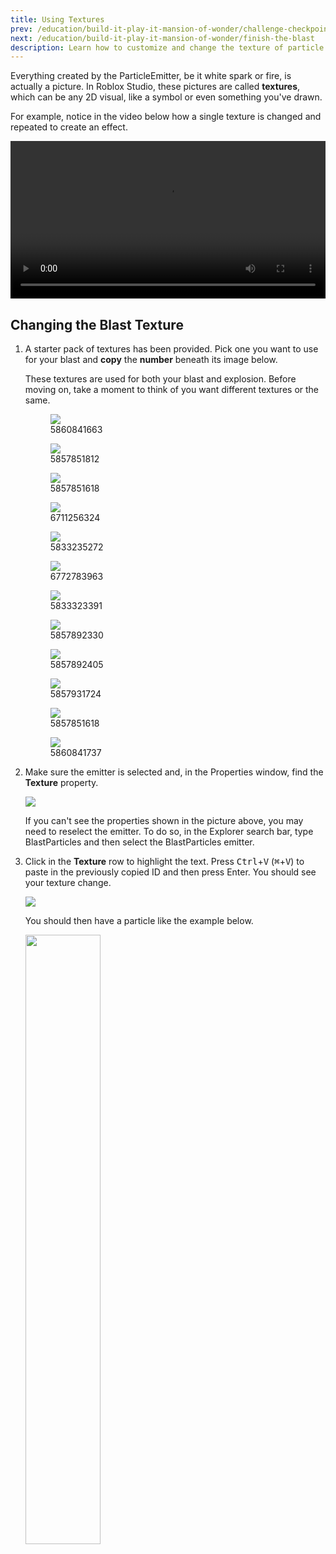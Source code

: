 ```yaml
---
title: Using Textures
prev: /education/build-it-play-it-mansion-of-wonder/challenge-checkpoint
next: /education/build-it-play-it-mansion-of-wonder/finish-the-blast
description: Learn how to customize and change the texture of particle emitters in Roblox Studio as part of the Build It Play It Mansion of Wonder.
---
```


Everything created by the ParticleEmitter, be it white spark or fire, is actually a picture. In Roblox Studio, these pictures are called **textures**, which can be any 2D visual, like a symbol or even something you've drawn.

For example, notice in the video below how a single texture is changed and repeated to create an effect.

<video controls src="../../assets/education/build-it-play-it-mansion-of-wonder/using-textures/particle-texture-example.mp4" width="100%"></video>

## Changing the Blast Texture

1. A starter pack of textures has been provided. Pick one you want to use for your blast and **copy** the **number** beneath its image below.

   <Alert severity="info">
   These textures are used for both your blast and explosion. Before moving on, take a moment to think of you want different textures or the same.
   </Alert>

   <GridContainer numColumns="3">
     <figure>
       <img src="../../assets/education/build-it-play-it-mansion-of-wonder/using-textures/star-1.png" />
       <figcaption>5860841663</figcaption>
     </figure>
     <figure>
       <img src="../../assets/education/build-it-play-it-mansion-of-wonder/using-textures/swirl.png" />
       <figcaption>5857851812</figcaption>
     </figure>
     <figure>
       <img src="../../assets/education/build-it-play-it-mansion-of-wonder/using-textures/heart.png" />
       <figcaption>5857851618</figcaption>
     </figure>
     <figure>
       <img src="../../assets/education/build-it-play-it-mansion-of-wonder/using-textures/circle.png" />
       <figcaption>6711256324</figcaption>
     </figure>
     <figure>
       <img src="../../assets/education/build-it-play-it-mansion-of-wonder/using-textures/smoke.png" />
       <figcaption>5833235272</figcaption>
     </figure>
     <figure>
       <img src="../../assets/education/build-it-play-it-mansion-of-wonder/using-textures/star-2.png" />
       <figcaption>6772783963</figcaption>
     </figure>
     <figure>
       <img src="../../assets/education/build-it-play-it-mansion-of-wonder/using-textures/spark.png" />
       <figcaption>5833323391</figcaption>
     </figure>
     <figure>
       <img src="../../assets/education/build-it-play-it-mansion-of-wonder/using-textures/circle-2.png" />
       <figcaption>5857892330</figcaption>
     </figure>
     <figure>
       <img src="../../assets/education/build-it-play-it-mansion-of-wonder/using-textures/scratch.png" />
       <figcaption>5857892405</figcaption>
     </figure>
     <figure>
       <img src="../../assets/education/build-it-play-it-mansion-of-wonder/using-textures/trace.png" />
       <figcaption>5857931724</figcaption>
     </figure>
     <figure>
       <img src="../../assets/education/build-it-play-it-mansion-of-wonder/using-textures/triangle.png" />
       <figcaption>5857851618</figcaption>
     </figure>
     <figure>
       <img src="../../assets/education/build-it-play-it-mansion-of-wonder/using-textures/star-3.png" />
       <figcaption>5860841737</figcaption>
     </figure>
   </GridContainer>

2. Make sure the emitter is selected and, in the Properties window, find the **Texture** property.

   <img src="../../assets/education/build-it-play-it-mansion-of-wonder/using-textures/show-texture-property.png" />

   <Alert severity="warning">

   If you can't see the properties shown in the picture above, you may need to reselect the emitter. To do so, in the Explorer search bar, type BlastParticles and then select the BlastParticles emitter.

   </Alert>

3. Click in the **Texture** row to highlight the text. Press <kbd>Ctrl</kbd>+<kbd>V</kbd> (<kbd>⌘</kbd>+<kbd>V</kbd>) to paste in the previously copied ID and then press Enter. You should see your texture change.

   <img src="../../assets/education/build-it-play-it-mansion-of-wonder/using-textures/paste-texture.png" />

   You should then have a particle like the example below.

   <img src="../../assets/education/build-it-play-it-mansion-of-wonder/using-textures/texture-changed.jpeg" width="50%" />
